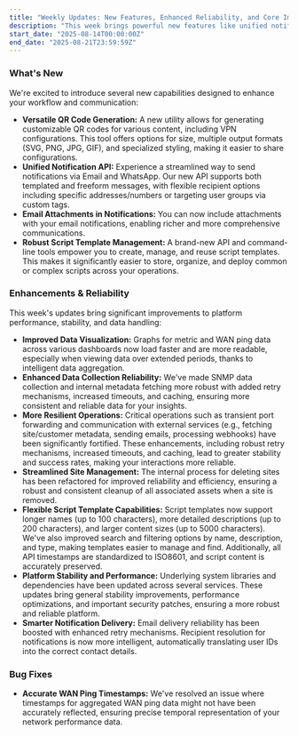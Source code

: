 ```yaml
---
title: "Weekly Updates: New Features, Enhanced Reliability, and Core Improvements"
description: "This week brings powerful new features like unified notifications and script templates, plus major enhancements to platform reliability, data visualization, and performance across the board."
start_date: "2025-08-14T00:00:00Z"
end_date: "2025-08-21T23:59:59Z"
---
```


### What's New

We're excited to introduce several new capabilities designed to enhance your workflow and communication:

*   **Versatile QR Code Generation:** A new utility allows for generating customizable QR codes for various content, including VPN configurations. This tool offers options for size, multiple output formats (SVG, PNG, JPG, GIF), and specialized styling, making it easier to share configurations.
*   **Unified Notification API:** Experience a streamlined way to send notifications via Email and WhatsApp. Our new API supports both templated and freeform messages, with flexible recipient options including specific addresses/numbers or targeting user groups via custom tags.
*   **Email Attachments in Notifications:** You can now include attachments with your email notifications, enabling richer and more comprehensive communications.
*   **Robust Script Template Management:** A brand-new API and command-line tools empower you to create, manage, and reuse script templates. This makes it significantly easier to store, organize, and deploy common or complex scripts across your operations.

### Enhancements & Reliability

This week's updates bring significant improvements to platform performance, stability, and data handling:

*   **Improved Data Visualization:** Graphs for metric and WAN ping data across various dashboards now load faster and are more readable, especially when viewing data over extended periods, thanks to intelligent data aggregation.
*   **Enhanced Data Collection Reliability:** We've made SNMP data collection and internal metadata fetching more robust with added retry mechanisms, increased timeouts, and caching, ensuring more consistent and reliable data for your insights.
*   **More Resilient Operations:** Critical operations such as transient port forwarding and communication with external services (e.g., fetching site/customer metadata, sending emails, processing webhooks) have been significantly fortified. These enhancements, including robust retry mechanisms, increased timeouts, and caching, lead to greater stability and success rates, making your interactions more reliable.
*   **Streamlined Site Management:** The internal process for deleting sites has been refactored for improved reliability and efficiency, ensuring a robust and consistent cleanup of all associated assets when a site is removed.
*   **Flexible Script Template Capabilities:** Script templates now support longer names (up to 100 characters), more detailed descriptions (up to 200 characters), and larger content sizes (up to 5000 characters). We've also improved search and filtering options by name, description, and type, making templates easier to manage and find. Additionally, all API timestamps are standardized to ISO8601, and script content is accurately preserved.
*   **Platform Stability and Performance:** Underlying system libraries and dependencies have been updated across several services. These updates bring general stability improvements, performance optimizations, and important security patches, ensuring a more robust and reliable platform.
*   **Smarter Notification Delivery:** Email delivery reliability has been boosted with enhanced retry mechanisms. Recipient resolution for notifications is now more intelligent, automatically translating user IDs into the correct contact details.

### Bug Fixes

*   **Accurate WAN Ping Timestamps:** We've resolved an issue where timestamps for aggregated WAN ping data might not have been accurately reflected, ensuring precise temporal representation of your network performance data.
